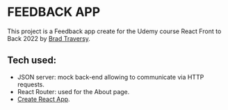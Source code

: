 # FEEDBACK APP

This project is a Feedback app create for the Udemy course React Front to Back 2022 by [Brad Traversy](https://www.udemy.com/course/react-front-to-back-2022/).

## Tech used:

- JSON server: mock back-end allowing to communicate via HTTP requests.
- React Router: used for the About page.
- [Create React App](https://github.com/facebook/create-react-app).
